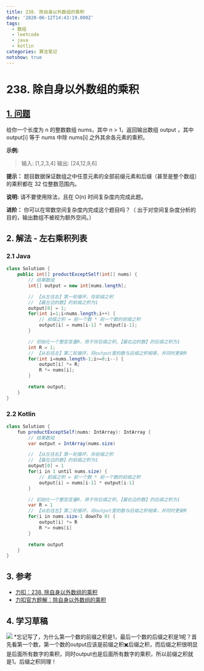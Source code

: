 ```yaml
---
title: 238. 除自身以外数组的乘积
date: '2020-06-12T14:43:19.000Z'
tags:
  - 数组
  - leetcode
  - java
  - kotlin
categories: 算法笔记
notshow: true
---
```


# 238. 除自身以外数组的乘积

## [1. 问题](https://leetcode-cn.com/problems/product-of-array-except-self/)

给你一个长度为 n 的整数数组 nums，其中 n &gt; 1，返回输出数组 output ，其中 output\[i\] 等于 nums 中除 nums\[i\] 之外其余各元素的乘积。

**示例:**

> 输入: \[1,2,3,4\] 输出: \[24,12,8,6\]

**提示：** 题目数据保证数组之中任意元素的全部前缀元素和后缀（甚至是整个数组）的乘积都在 32 位整数范围内。

**说明:** 请不要使用除法，且在 O\(n\) 时间复杂度内完成此题。

**进阶：** 你可以在常数空间复杂度内完成这个题目吗？（ 出于对空间复杂度分析的目的，输出数组不被视为额外空间。） 

## 2. 解法 - 左右乘积列表

### 2.1 Java

```java
class Solution {
    public int[] productExceptSelf(int[] nums) {
        // 结果数组
        int[] output = new int[nums.length];

        // 【从左往右】第一轮循环，存前缀之积
        // 【最左边的数】的前缀之积为1
        output[0] = 1;
        for(int i=1;i<nums.length;i++) {
            // 前缀之积 = 前一个数 * 前一个数的前缀之积
            output[i] = nums[i-1] * output[i-1];
        }

        // 初始化一个整型变量R，用于存后缀之积。【最右边的数】的后缀之积为1
        int R = 1;
        // 【从右往左】第二轮循环，将output里的数与后缀之积相乘，并同时更新R
        for(int i=nums.length-1;i>=0;i--) {
            output[i] *= R;
            R *= nums[i];
        }

        return output;
    }
}
```

### 2.2 Kotlin

```java
class Solution {
    fun productExceptSelf(nums: IntArray): IntArray {
        // 结果数组
        var output = IntArray(nums.size)

        // 【从左往右】第一轮循环，存前缀之积
        // 【最左边的数】的前缀之积为1
        output[0] = 1
        for(i in 1 until nums.size) {
            // 前缀之积 = 前一个数 * 前一个数的前缀之积
            output[i] = nums[i-1] * output[i-1]
        }

        // 初始化一个整型变量R，用于存后缀之积。【最右边的数】的后缀之积为1
        var R = 1
        // 【从右往左】第二轮循环，将output里的数与后缀之积相乘，并同时更新R                
        for(i in nums.size-1 downTo 0) {
            output[i] *= R
            R *= nums[i]
        }

        return output
    }
}
```

## 3. 参考

* [力扣：238. 除自身以外数组的乘积](https://leetcode-cn.com/problems/product-of-array-except-self)
* [力扣官方题解：除自身以外数组的乘积](https://leetcode-cn.com/problems/product-of-array-except-self/solution/chu-zi-shen-yi-wai-shu-zu-de-cheng-ji-by-leetcode-/)

## 4. 学习草稿

![](https://777blog.oss-cn-shanghai.aliyuncs.com/blog%20pic/IMG_4303.JPG) \*忘记写了，为什么第一个数的前缀之积是1，最后一个数的后缀之积是1呢？首先看第一个数，第一个数的output应该是前缀之积✖️后缀之积，而后缀之积很明显是后面所有数字的乘积，同时output也是后面所有数字的乘积，所以前缀之积就是1。后缀之积同理！

